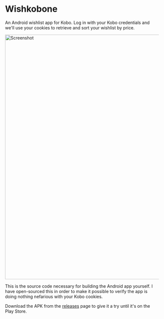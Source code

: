 # Wishkobone
An Android wishlist app for Kobo. Log in with your Kobo credentials and we'll use your cookies to retrieve and sort your wishlist by price.

<img src="https://pbs.twimg.com/media/EeJ3TJzUwAAJadA?format=png" height="800" alt="Screenshot"/>

This is the source code necessary for building the Android app yourself. I have open-sourced this in order to make it possible to verify the app is doing nothing nefarious with your Kobo cookies.

Download the APK from the [releases](https://github.com/joshsharp/wishkobone/releases) page to give it a try until it's on the Play Store.
